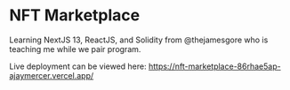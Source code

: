 # NFT Marketplace

Learning NextJS 13, ReactJS, and Solidity from @thejamesgore who is teaching me while we pair program.

Live deployment can be viewed here: https://nft-marketplace-86rhae5ap-ajaymercer.vercel.app/

